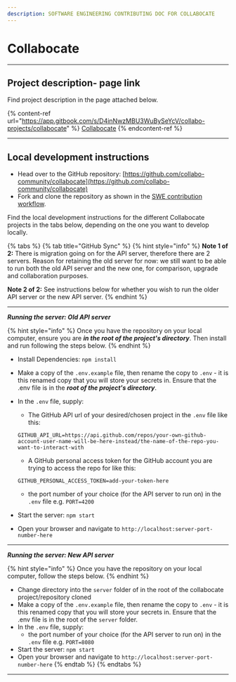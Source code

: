 ```yaml
---
description: SOFTWARE ENGINEERING CONTRIBUTING DOC FOR COLLABOCATE
---
```


# Collabocate

***

## Project description- page link

Find project description in the page attached below.

{% content-ref url="https://app.gitbook.com/s/D4inNwzMBU3WuBySeYcV/collabo-projects/collabocate" %}
[Collabocate](https://app.gitbook.com/s/D4inNwzMBU3WuBySeYcV/collabo-projects/collabocate)
{% endcontent-ref %}

***

## Local development instructions

* Head over to the GitHub repository: [https://github.com/collabo-community/collabocate](https://github.com/collabo-community/collabocate)
* Fork and clone the repository as shown in the [SWE contribution workflow](https://docs.collabocommunity.com/contribute/v/software-engineering/#git-workflow-fork-and-clone-repository).

Find the local development instructions for the different Collabocate projects in the tabs below, depending on the one you want to develop locally.

{% tabs %}
{% tab title="GitHub Sync" %}
{% hint style="info" %}
**Note 1 of 2:** There is migration going on for the API server, therefore there are 2 servers. Reason for retaining the old server for now: we still want to be able to run both the old API server and the new one, for comparison, upgrade and collaboration purposes.

**Note 2 of 2:** See instructions below for whether you wish to run the older API server or the new API server.
{% endhint %}

***

_**Running the server: Old API server**_

{% hint style="info" %}
Once you have the repository on your local computer, ensure you are _**in the root of the project's directory**_. Then install and run following the steps below.
{% endhint %}

* Install Dependencies: `npm install`
* Make a copy of the `.env.example` file, then rename the copy to `.env` - it is this renamed copy that you will store your secrets in. Ensure that the .env file is in the _**root of the project's directory**_.
*   In the `.env` file, supply:

    * The GitHub API url of your desired/chosen project in the `.env` file like this:

    ```
    GITHUB_API_URL=https://api.github.com/repos/your-own-github-account-user-name-will-be-here-instead/the-name-of-the-repo-you-want-to-interact-with
    ```

    * A GitHub personal access token for the GitHub account you are trying to access the repo for like this:

    ```
    GITHUB_PERSONAL_ACCESS_TOKEN=add-your-token-here
    ```

    * the port number of your choice (for the API server to run on) in the `.env` file e.g. `PORT=4200`
* Start the server: `npm start`
* Open your browser and navigate to `http://localhost:server-port-number-here`

***

_**Running the server: New API server**_

{% hint style="info" %}
Once you have the repository on your local computer, follow the steps below.
{% endhint %}

* Change directory into the `server` folder of in the root of the collabocate project/repository cloned
* Make a copy of the `.env.example` file, then rename the copy to `.env` - it is this renamed copy that you will store your secrets in. Ensure that the .env file is in the root of the `server` folder.
* In the `.env` file, supply:
  * the port number of your choice (for the API server to run on) in the `.env` file e.g. `PORT=8080`
* Start the server: `npm start`
* Open your browser and navigate to `http://localhost:server-port-number-here`
{% endtab %}
{% endtabs %}

***
